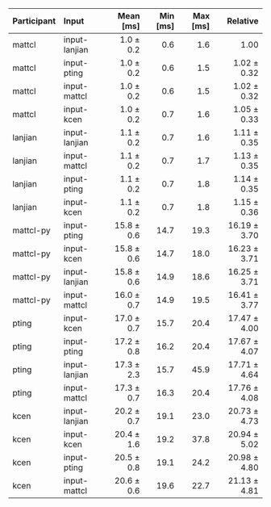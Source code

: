 | Participant | Input | Mean [ms] | Min [ms] | Max [ms] | Relative |
|:---|:---|---:|---:|---:|---:|
| mattcl | input-lanjian | 1.0 ± 0.2 | 0.6 | 1.6 | 1.00 |
| mattcl | input-pting | 1.0 ± 0.2 | 0.6 | 1.5 | 1.02 ± 0.32 |
| mattcl | input-mattcl | 1.0 ± 0.2 | 0.6 | 1.5 | 1.02 ± 0.32 |
| mattcl | input-kcen | 1.0 ± 0.2 | 0.7 | 1.6 | 1.05 ± 0.33 |
| lanjian | input-lanjian | 1.1 ± 0.2 | 0.7 | 1.6 | 1.11 ± 0.35 |
| lanjian | input-mattcl | 1.1 ± 0.2 | 0.7 | 1.7 | 1.13 ± 0.35 |
| lanjian | input-pting | 1.1 ± 0.2 | 0.7 | 1.8 | 1.14 ± 0.35 |
| lanjian | input-kcen | 1.1 ± 0.2 | 0.7 | 1.8 | 1.15 ± 0.36 |
| mattcl-py | input-pting | 15.8 ± 0.6 | 14.7 | 19.3 | 16.19 ± 3.70 |
| mattcl-py | input-kcen | 15.8 ± 0.6 | 14.7 | 18.0 | 16.23 ± 3.71 |
| mattcl-py | input-lanjian | 15.8 ± 0.6 | 14.9 | 18.6 | 16.25 ± 3.71 |
| mattcl-py | input-mattcl | 16.0 ± 0.7 | 14.9 | 19.5 | 16.41 ± 3.77 |
| pting | input-kcen | 17.0 ± 0.7 | 15.7 | 20.4 | 17.47 ± 4.00 |
| pting | input-pting | 17.2 ± 0.8 | 16.2 | 20.4 | 17.67 ± 4.07 |
| pting | input-lanjian | 17.3 ± 2.3 | 15.7 | 45.9 | 17.71 ± 4.64 |
| pting | input-mattcl | 17.3 ± 0.7 | 16.3 | 20.4 | 17.76 ± 4.08 |
| kcen | input-lanjian | 20.2 ± 0.7 | 19.1 | 23.0 | 20.73 ± 4.73 |
| kcen | input-kcen | 20.4 ± 1.6 | 19.2 | 37.8 | 20.94 ± 5.02 |
| kcen | input-pting | 20.5 ± 0.8 | 19.1 | 24.2 | 20.98 ± 4.80 |
| kcen | input-mattcl | 20.6 ± 0.6 | 19.6 | 22.7 | 21.13 ± 4.81 |
